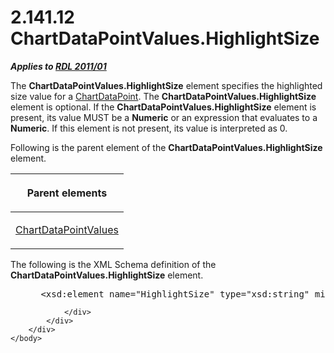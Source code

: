 <html dir="LTR" xmlns:mshelp="http://msdn.microsoft.com/mshelp" xmlns:ddue="http://ddue.schemas.microsoft.com/authoring/2003/5" xmlns:xlink="http://www.w3.org/1999/xlink" xmlns:tool="http://www.microsoft.com/tooltip">
    <head>
        <meta http-equiv="Content-Type" content="text/html; CHARSET=utf-8"></meta>
        <meta name="save" content="history"></meta>
        <title>2.141.12 ChartDataPointValues.HighlightSize</title>
        <xml>
            <mshelp:toctitle title="2.141.12 ChartDataPointValues.HighlightSize"></mshelp:toctitle>
            <mshelp:rltitle title="[MS-RDL]: ChartDataPointValues.HighlightSize"></mshelp:rltitle>
            <mshelp:keyword index="A" term="4a669a0f-bf3c-4257-81b4-a7d64f7ecb48"></mshelp:keyword>
            <mshelp:attr name="DCSext.ContentType" value="open specification"></mshelp:attr>
            <mshelp:attr name="AssetID" value="4a669a0f-bf3c-4257-81b4-a7d64f7ecb48"></mshelp:attr>
            <mshelp:attr name="TopicType" value="kbRef"></mshelp:attr>
            <mshelp:attr name="DCSext.Title" value="[MS-RDL]: ChartDataPointValues.HighlightSize" />
        </xml>
    </head>
    <body>
        <div id="header">
            <h1 class="heading">2.141.12 ChartDataPointValues.HighlightSize</h1>
        </div>
        <div id="mainSection">
            <div id="mainBody">
                <div id="allHistory" class="saveHistory"></div>
                <div id="sectionSection0" class="section" name="collapseableSection">
                    

<p><b><i>Applies to </i></b><a href="bf2bab1a-b608-4bcc-b718-1cc1baa9579c.md"><b><i>RDL 2011/01</i></b></a></p>

<p>The <b>ChartDataPointValues.HighlightSize</b> element
specifies the highlighted size value for a <a href="86cf2a9b-4610-4ffe-8fff-16480a7bf6a4.md">ChartDataPoint</a>. The <b>ChartDataPointValues.HighlightSize</b>
element is optional. If the <b>ChartDataPointValues.HighlightSize</b> element
is present, its value MUST be a <b>Numeric</b> or an expression that evaluates
to a <b>Numeric</b>. If this element is not present, its value is interpreted
as 0.</p>

<p>Following is the parent element of the <b>ChartDataPointValues.HighlightSize</b>
element.</p>

<table>
 <thead>
  <tr>
   <th>
   <p>Parent elements</p>
   </th>
  </tr>
 </thead>
 <tr>
  <td>
  <p><a href="363590aa-46c3-499a-927f-a6495a0b1ab6.md">ChartDataPointValues</a></p>
  </td>
 </tr>
</table>

<p>The following is the XML Schema definition of the <b>ChartDataPointValues.HighlightSize</b>
element.</p>

<dl>
<dd>
<div><pre> &lt;xsd:element name=&quot;HighlightSize&quot; type=&quot;xsd:string&quot; minOccurs=&quot;0&quot; /&gt;
</pre></div>
</dd></dl>


                </div>
            </div>
        </div>
    </body>
</html>